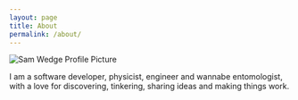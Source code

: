 ```yaml
---
layout: page
title: About
permalink: /about/
---
```


<img src="{{ site.baseurl }}/assets/profile.png" title="Sam Wedge Profile Picture" class="profile">


I am a software developer, physicist, engineer and wannabe entomologist, with a love for discovering, tinkering, sharing ideas and making things work.

